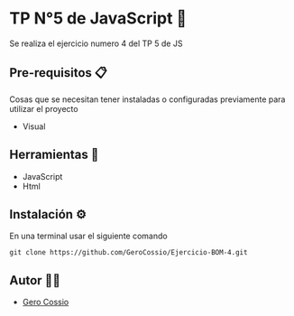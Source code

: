 # TP N°5 de JavaScript 🚀

Se realiza el ejercicio numero 4 del TP 5 de JS

## Pre-requisitos 📋

Cosas que se necesitan tener instaladas o configuradas previamente para utilizar el proyecto

- Visual

## Herramientas 🔨

- JavaScript
- Html

## Instalación ⚙️

En una terminal usar el siguiente comando

```
git clone https://github.com/GeroCossio/Ejercicio-BOM-4.git
```

## Autor 👩‍💻

- [Gero Cossio](https://github.com/GeroCossio)    

